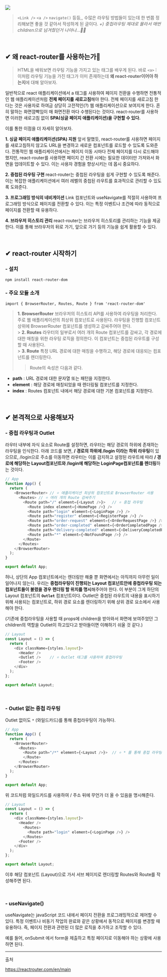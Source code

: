 ![](https://velog.velcdn.com/images/jihyun517/post/edc66273-ae40-49eb-962d-1ac722c33588/image.png)

> `<Link />` `<a />` `navigate()` 등등,, 수많은 라우팅 방법들이 있는데 한 번쯤 정리해보면 좋을 것 같아서 작성하게 된 글이다.
> _+) 중첩라우팅 제대로 몰라서 매번 children으로 넘겨줬던거 나야나...🤦‍♀️_

<br>

## ✔ 왜 react-router를 사용하는가🤔

> HTML을 배워보면 라우팅 기능을 가지고 있는 태그를 배우게 된다. 바로 `<a>` ❕
> 이처럼 라우팅 기능을 가진 태그가 이미 존재하는데 **왜 react-router이어야 하는지**에 대해 알아보자.

일반적으로 react 애플리케이션에서 a 태그를 사용하여 페이지 전환을 수행하면 전통적인 웹 애플리케이션처럼 **전체 페이지를 새로고침**해야 한다. 전체 페이지를 새로고침 한다는 것은 사용자로 하여금 상당히 고전적인(?) 웹 애플리케이션으로 보여지게 한다. 흔히 말하는 화면깜빡임이 매 화면전환 마다 수행된다는 것이다.
react-router를 사용하면 이러한 새로고침 없이 **SPA(싱글 페이지 애플리케이션)을 구현할 수 있다.**

이를 통한 이점을 더 자세히 알아보자.

**1. 싱글 페이지 애플리케이션(SPA) 지원**
앞서 말했듯, react-router를 사용하면 페이지를 새로고침하지 않고도 URL을 변경하고 새로운 컴포넌트를 로드할 수 있도록 도와준다. 전통적인 웹 애플리케이션에서는 페이지 이동 시마다 전체 페이지를 다시 로드해야 했지만, react-router를 사용하면 페이지 간 전환 시에는 필요한 데이터만 가져와서 화면을 업데이트할 수 있다. 이는 사용자 경험을 향상시키는 데 몹시 중요하다.

**2. 중첩된 라우팅 구현**
react-router는 중첩된 라우팅을 쉽게 구현할 수 있도록 해준다. 이는 복잡한 애플리케이션에서 여러 레벨의 중첩된 라우트를 효과적으로 관리할 수 있도록 도와준다.

**3. 프로그래밍 방식의 네비게이션**
Link 컴포넌트와 useNavigate를 적절히 사용하여 프로그래밍 방식으로 페이지를 전환할 수 있다. 이는 특정 이벤트나 조건에 따라 동적으로 페이지를 전환할 때 유용하다.

**4. 브라우저 히스토리 관리**
react-router는 브라우저 히스토리를 관리하는 기능을 제공한다. 이를 통해 브라우저의 뒤로 가기, 앞으로 가기 등의 기능을 쉽게 활용할 수 있다.

<br>

## ✔ react-router 시작하기

### - 설치

`npm install react-router-dom`

### - 주요 모듈 소개

`import { BrowserRouter, Routes, Route } from 'react-router-dom'`

> **1. BrowserRouter**
> 브라우저의 히스토리 API를 사용하여 라우팅을 처리한다. 주로 웹 애플리케이션의 최상위 컴포넌트로 사용된다.
> 라우팅을 진행할 컴포넌트 상위에 BrowserRouter 컴포넌트를 생성하고 감싸주어야 한다. <br> > **2. Routes**
> 라우터의 일부로서 여러 개의 Route 컴포넌트를 감싸고, 각 경로에 대한 매칭을 위한 라우팅 로직을 정의한다. 이 컴포넌트는 중첩된 라우트를 구성할 때 사용된다. <br> > **3. Route**
> 특정 URL 경로에 대한 매칭을 수행하고, 해당 경로에 대응되는 컴포넌트를 렌더링한다.
>
> > Route의 속성은 다음과 같다.

- **path** : URL 경로에 대한 문자열 또는 패턴을 지정한다.
- **element** : 해당 경로에 매칭되었을 때 렌더링될 컴포넌트를 지정한다.
- **index** : Routes 컴포넌트 내에서 해당 경로에 대한 기본 컴포넌트를 지정한다.

<br>

## ✔ 본격적으로 사용해보자

### - 중첩 라우팅과 Outlet

라우터 내부에 자식 요소로 Route를 설정하면, 라우터는 해당 경로의 하위에 존재하는 라우팅을 인식한다. 아래 코드를 보면, **/ 경로의 하위에 /login 이라는 하위 라우팅**이 있으므로, /login으로 주소를 이동하면 라우터는 이를 감지하고 설정된 라우트에 따라 **/ 경로에 해당하는 Layout컴포넌트와 /login에 해당하는 LoginPage컴포넌트를 렌더링**하는 것이다.

```javaScript
// App
function App() {
  return (
    <BrowserRouter> // ⭐ 애플리케이션 최상위 컴포넌트로 BrowserRouter 사용
      <Routes> // ⭐ 여러 개의 Route 감싸주기
        <Route path="/" element={<Layout />}>	// ⭐ 중첩 라우팅
          <Route index element={<HomePage />} />
          <Route path="login" element={<LoginPage />} />
          <Route path="register" element={<RegisterPage />} />
          <Route path="order-request" element={<OrderRequestPage />} />
          <Route path="order-completed" element={<OrderCompletedPage />} />
          <Route path="delivery-completed" element={<DeliveryCompletedPage />} />
          <Route path="*" element={<NotFoundPage />} />
        </Route>
      </Routes>
    </BrowserRouter>
  );
}

export default App;

```

허나, 상단의 App 컴포넌트에서는 렌더링만 해줄 뿐 화면에서는 아직까지 아무런 일이 일어나지 않는다. 우리는 **중첩라우팅이 진행되는 Layout 컴포넌트안에 중첩라우팅 되는 컴포넌트들이 불렸을 경우 렌더링 할 위치를 명시**해주어야 한다. 이 부분이 그게 하단의 Layout 컴포넌트의 **`Outlet`** 컴포넌트이다. Outlet은 중첩된 라우트의 내용을 표시하기 위해 사용되는 컴포넌트로, 하위 경로 요소를 렌더링하기 위해 상위 경로 요소에서 사용해야 한다.

(기존에 중첩라우팅을 사용할 때 props에 children을 받아와서 화면에 보여주었던 그 children의 역할을 Outlet이 하고있다고 받아들이면 이해하기 쉬울 것 같다.)

```javaScript
// Layout
const Layout = () => {
  return (
    <div className={styles.layout}>
      <Header />
      <Outlet />	// ⭐ Outlet 태그를 사용하여 중첩라우팅
      <Footer />
    </div>
  );
};

export default Layout;


```

<br>

### - Outlet 없는 중첩 라우팅

Outlet 없이도 `*` (와일드카드)를 통해 중첩라우팅이 가능하다.

```javaScript
// App
function App() {
  return (
    <BrowserRouter>
      <Routes>
        <Route path="/*" element={<Layout />}>	// ⭐ * 를 통해 중첩 라우팅이 진행될 컴포넌트임을 명시
        </Route>
      </Routes>
    </BrowserRouter>
  );
}

export default App;

```

위 코드처럼 와일드카드를 사용하여 / 주소 뒤에 무언가 더 올 수 있음을 명시해준다.

```javaScript
// Layout
const Layout = () => {
  return (
    <div className={styles.layout}>
      <Header />
    	<Routes>
          <Route path="login" element={<LoginPage />} />
        </Routes>
      <Footer />
    </div>
  );
};

export default Layout;

```

이후 해당 컴포넌트 (Layout)으로 가서 서브 페이지로 렌더링할 Routes와 Route를 작성해주면 된다.

<br>

### - useNavigate()

useNavigate는 javaScript 코드 내에서 페이지 전환을 프로그래밍적으로 제어할 수 있다. 특정 이벤트나 비동기 작업의 완료와 같은 상황에서 동적으로 페이지를 변경할 때 유용하다. 즉, 페이지 전환과 관련된 더 많은 로직을 추가하고 조작할 수 있다.

예를 들어, onSubmit 에서 form을 제출하고 특정 페이지로 이동해야 하는 상황에 사용하면 된다.

---

출처

https://reactrouter.com/en/main
